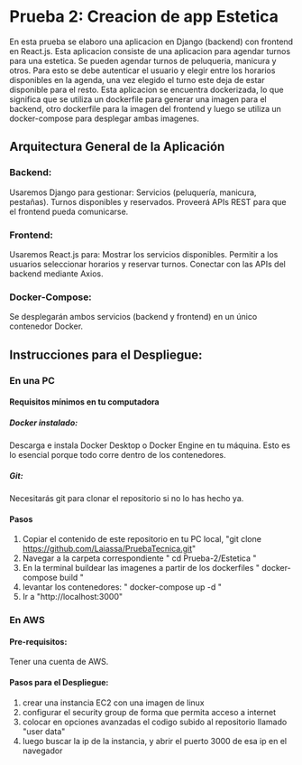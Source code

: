 # Prueba 2: Creacion de app Estetica
En esta prueba se elaboro una aplicacion en Django (backend) con frontend en React.js. 
Esta aplicacion consiste de una aplicacion para agendar turnos para una estetica. Se pueden agendar turnos de peluqueria, manicura y otros. Para esto se debe autenticar el usuario y elegir entre los horarios disponibles en la agenda, una vez elegido el turno este deja de estar disponible para el resto.
Esta aplicacion se encuentra dockerizada, lo que significa que se utiliza un dockerfile para generar una imagen para el backend, otro dockerfile para la imagen del frontend y luego se utiliza un docker-compose para desplegar ambas imagenes.

## Arquitectura General de la Aplicación
### Backend:

Usaremos Django para gestionar:
Servicios (peluquería, manicura, pestañas).
Turnos disponibles y reservados.
Proveerá APIs REST para que el frontend pueda comunicarse.
### Frontend:

Usaremos React.js para:
Mostrar los servicios disponibles.
Permitir a los usuarios seleccionar horarios y reservar turnos.
Conectar con las APIs del backend mediante Axios.
### Docker-Compose:

Se desplegarán ambos servicios (backend y frontend) en un único contenedor Docker.

## Instrucciones para el Despliegue:

### En una PC 
#### Requisitos mínimos en tu computadora
##### Docker instalado:
Descarga e instala Docker Desktop o Docker Engine en tu máquina. Esto es lo esencial porque todo corre dentro de los contenedores.
##### Git:
Necesitarás git para clonar el repositorio si no lo has hecho ya.
#### Pasos
1. Copiar el contenido de este repositorio en tu PC local,
   "git clone https://github.com/Laiassa/PruebaTecnica.git"
2. Navegar a la carpeta correspondiente
   " cd Prueba-2/Estetica "
3. En la terminal buildear las imagenes a partir de los dockerfiles
   " docker-compose build "
4. levantar los contenedores:
   " docker-compose up -d "
5. Ir a "http://localhost:3000"

### En AWS
#### Pre-requisitos:
Tener una cuenta de AWS.

#### Pasos para el Despliegue:
1. crear una instancia EC2 con una imagen de linux
2. configurar el security group de forma que permita acceso a internet
3. colocar en opciones avanzadas el codigo subido al repositorio llamado "user data"
4. luego buscar la ip de la instancia, y abrir el puerto 3000 de esa ip en el navegador

   

